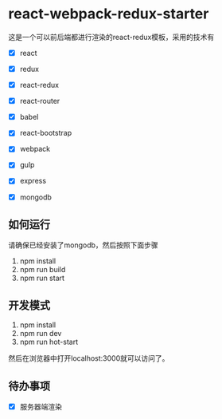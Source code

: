 # react-webpack-redux-starter
这是一个可以前后端都进行渲染的react-redux模板，采用的技术有

- [X] react
- [X] redux
- [X] react-redux
- [X] react-router
- [X] babel
- [X] react-bootstrap
- [X] webpack
- [X] gulp
- [X] express
- [X] mongodb


## 如何运行 ##
请确保已经安装了mongodb，然后按照下面步骤

 1. npm install
 2. npm run build
 3. npm run start

## 开发模式 ##

 1. npm install
 2. npm run dev
 3. npm run hot-start

然后在浏览器中打开localhost:3000就可以访问了。

## 待办事项 ##
- [X] 服务器端渲染